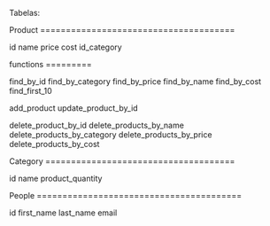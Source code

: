 Tabelas: 

Product ======================================

id
name
price
cost
id_category

functions =========

find_by_id
find_by_category
find_by_price
find_by_name
find_by_cost
find_first_10

add_product
update_product_by_id

delete_product_by_id
delete_products_by_name
delete_products_by_category
delete_products_by_price
delete_products_by_cost



Category =====================================

id
name
product_quantity

People ========================================

id
first_name
last_name
email
